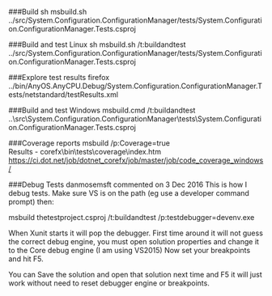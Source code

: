 ###Build
sh msbuild.sh ../src/System.Configuration.ConfigurationManager/tests/System.Configuration.ConfigurationManager.Tests.csproj

###Build and test Linux
sh msbuild.sh /t:buildandtest ../src/System.Configuration.ConfigurationManager/tests/System.Configuration.ConfigurationManager.Tests.csproj

###Explore test results
firefox ../bin/AnyOS.AnyCPU.Debug/System.Configuration.ConfigurationManager.Tests/netstandard/testResults.xml

###Build and test Windows
msbuild.cmd /t:buildandtest ..\src\System.Configuration.ConfigurationManager\tests\System.Configuration.ConfigurationManager.Tests.csproj

###Coverage reports
msbuild /p:Coverage=true  
Results - corefx\bin\tests\coverage\index.htm  
https://ci.dot.net/job/dotnet_corefx/job/master/job/code_coverage_windows/

###Debug Tests
danmosemsft commented on 3 Dec 2016
This is how I debug tests. Make sure VS is on the path (eg use a developer command prompt) then:

msbuild thetestproject.csproj /t:buildandtest /p:testdebugger=devenv.exe

When Xunit starts it will pop the debugger. First time around it will not guess the correct debug engine, you must open solution properties and change it to the Core debug engine (I am using VS2015) Now set your breakpoints and hit F5.

You can Save the solution and open that solution next time and F5 it will just work without need to reset debugger engine or breakpoints.
